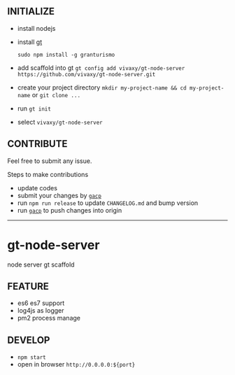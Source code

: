 ## INITIALIZE

- install nodejs
- install [gt](https://github.com/vivaxy/granturismo)

    `sudo npm install -g granturismo`

- add scaffold into gt `gt config add vivaxy/gt-node-server https://github.com/vivaxy/gt-node-server.git`
- create your project directory `mkdir my-project-name && cd my-project-name` or `git clone ...`
- run `gt init`
- select `vivaxy/gt-node-server`

## CONTRIBUTE

Feel free to submit any issue.

Steps to make contributions

- update codes
- submit your changes by [`gacp`](https://github.com/vivaxy/gacp)
- run `npm run release` to update `CHANGELOG.md` and bump version
- run [`gacp`](https://github.com/vivaxy/gacp) to push changes into origin

----------

# gt-node-server

node server gt scaffold

## FEATURE

- es6 es7 support
- log4js as logger
- pm2 process manage

## DEVELOP

- `npm start`
- open in browser `http://0.0.0.0:${port}`
